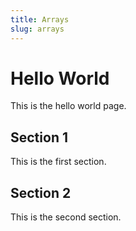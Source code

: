 ```yaml
---
title: Arrays
slug: arrays
---
```


# Hello World

This is the hello world page.

## Section 1

This is the first section.

## Section 2

This is the second section.
